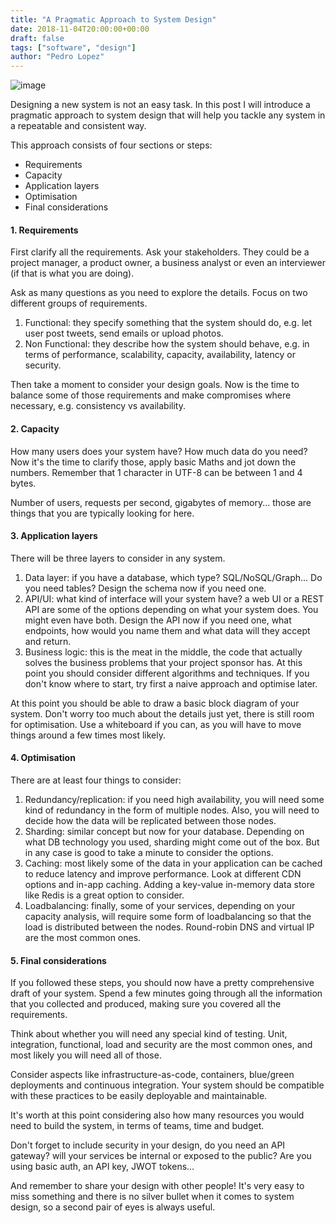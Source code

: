 ```yaml
---
title: "A Pragmatic Approach to System Design"
date: 2018-11-04T20:00:00+00:00
draft: false
tags: ["software", "design"]
author: "Pedro Lopez"
---
```


![image](/images/a-pragmatic-approach-to-system-design.jpg)

Designing a new system is not an easy task. In this post I will introduce a pragmatic approach to system design that will help you tackle any system in a repeatable and consistent way.

<!--more-->

This approach consists of four sections or steps:

- Requirements
- Capacity
- Application layers
- Optimisation
- Final considerations

#### 1. Requirements

First clarify all the requirements. Ask your stakeholders. They could be a project manager, a product owner, a business analyst or even an interviewer (if that is what you are doing).

Ask as many questions as you need to explore the details. Focus on two different groups of requirements.

1. Functional: they specify something that the system should do, e.g. let user post tweets, send emails or upload photos.
2. Non Functional: they describe how the system should behave, e.g. in terms of performance, scalability, capacity, availability, latency or security.

Then take a moment to consider your design goals. Now is the time to balance some of those requirements and make compromises where necessary, e.g. consistency vs availability.

#### 2. Capacity

How many users does your system have? How much data do you need? Now it's the time to clarify those, apply basic Maths and jot down the numbers. Remember that 1 character in UTF-8 can be between 1 and 4 bytes.

Number of users, requests per second, gigabytes of memory... those are things that you are typically looking for here.

#### 3. Application layers

There will be three layers to consider in any system.

1. Data layer: if you have a database, which type? SQL/NoSQL/Graph... Do you need tables? Design the schema now if you need one.
2. API/UI: what kind of interface will your system have? a web UI or a REST API are some of the options depending on what your system does. You might even have both. Design the API now if you need one, what endpoints, how would you name them and what data will they accept and return.
3. Business logic: this is the meat in the middle, the code that actually solves the business problems that your project sponsor has. At this point you should consider different algorithms and techniques. If you don't know where to start, try first a naive approach and optimise later.

At this point you should be able to draw a basic block diagram of your system. Don't worry too much about the details just yet, there is still room for optimisation. Use a whiteboard if you can, as you will have to move things around a few times most likely.

#### 4. Optimisation

There are at least four things to consider:

1. Redundancy/replication: if you need high availability, you will need some kind of redundancy in the form of multiple nodes. Also, you will need to decide how the data will be replicated between those nodes.
2. Sharding: similar concept but now for your database. Depending on what DB technology you used, sharding might come out of the box. But in any case is good to take a minute to consider the options.
3. Caching: most likely some of the data in your application can be cached to reduce latency and improve performance. Look at different CDN options and in-app caching. Adding a key-value in-memory data store like Redis is a great option to consider.
4. Loadbalancing: finally, some of your services, depending on your capacity analysis, will require some form of loadbalancing so that the load is distributed between the nodes. Round-robin DNS and virtual IP are the most common ones.

#### 5. Final considerations

If you followed these steps, you should now have a pretty comprehensive draft of your system. Spend a few minutes going through all the information that you collected and produced, making sure you covered all the requirements.

Think about whether you will need any special kind of testing. Unit, integration, functional, load and security are the most common ones, and most likely you will need all of those.

Consider aspects like infrastructure-as-code, containers, blue/green deployments and continuous integration. Your system should be compatible with these practices to be easily deployable and maintainable.

It's worth at this point considering also how many resources you would need to build the system, in terms of teams, time and budget.

Don't forget to include security in your design, do you need an API gateway? will your services be internal or exposed to the public? Are you using basic auth, an API key, JWOT tokens...

And remember to share your design with other people! It's very easy to miss something and there is no silver bullet when it comes to system design, so a second pair of eyes is always useful.
